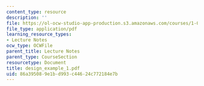 ```yaml
---
content_type: resource
description: ''
file: https://ol-ocw-studio-app-production.s3.amazonaws.com/courses/1-054-mechanics-and-design-of-concrete-structures-spring-2004/86a395089e1bd993c44624c772184e7b_design_example_1.pdf
file_type: application/pdf
learning_resource_types:
- Lecture Notes
ocw_type: OCWFile
parent_title: Lecture Notes
parent_type: CourseSection
resourcetype: Document
title: design_example_1.pdf
uid: 86a39508-9e1b-d993-c446-24c772184e7b
---
```

